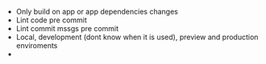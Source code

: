 - Only build on app or app dependencies changes
- Lint code pre commit
- Lint commit mssgs pre commit
- Local, development (dont know when it is used), preview and production enviroments
- 
